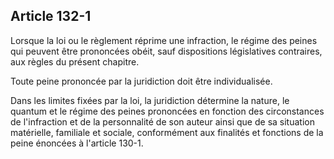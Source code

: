 Article 132-1
----
Lorsque la loi ou le règlement réprime une infraction, le régime des peines qui
peuvent être prononcées obéit, sauf dispositions législatives contraires, aux
règles du présent chapitre.

Toute peine prononcée par la juridiction doit être individualisée.

Dans les limites fixées par la loi, la juridiction détermine la nature, le
quantum et le régime des peines prononcées en fonction des circonstances de
l'infraction et de la personnalité de son auteur ainsi que de sa situation
matérielle, familiale et sociale, conformément aux finalités et fonctions de la
peine énoncées à l'article 130-1.
